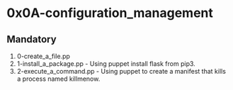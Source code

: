 # 0x0A-configuration_management

## Mandatory

1. 0-create_a_file.pp
2. 1-install_a_package.pp - Using puppet install flask from pip3.
3. 2-execute_a_command.pp - Using puppet to create a manifest that kills a process named killmenow.
